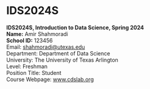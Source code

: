 # IDS2024S

**IDS2024S, Introduction to Data Science, Spring 2024**  
**Name:** Amir Shahmoradi  
**School ID:** 123456  
Email: shahmoradi@utexas.edu  
Department: Department of Data Science  
University: The University of Texas Arlington  
Level: Freshman  
Position Title: Student    
Course Webpage: www.cdslab.org  
